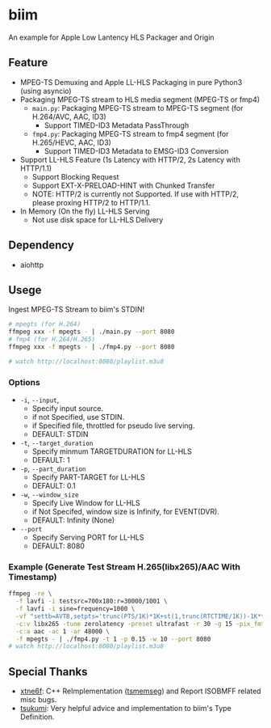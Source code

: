 # biim

An example for Apple Low Lantency HLS Packager and Origin

## Feature
  * MPEG-TS Demuxing and Apple LL-HLS Packaging in pure Python3 (using asyncio)
  * Packaging MPEG-TS stream to HLS media segment (MPEG-TS or fmp4)
    * `main.py`: Packaging MPEG-TS stream to MPEG-TS segment (for H.264/AVC, AAC, ID3)
      * Support TIMED-ID3 Metadata PassThrough
    * `fmp4.py`: Packaging MPEG-TS stream to fmp4 segment (for H.265/HEVC, AAC, ID3)
      * Support TIMED-ID3 Metadata to EMSG-ID3 Conversion
  * Support LL-HLS Feature (1s Latency with HTTP/2, 2s Latency with HTTP/1.1)
    * Support Blocking Request
    * Support EXT-X-PRELOAD-HINT with Chunked Transfer
    * NOTE: HTTP/2 is currently not Supported. If use with HTTP/2, please proxing HTTP/2 to HTTP/1.1.
  * In Memory (On the fly) LL-HLS Serving
    * Not use disk space for LL-HLS Delivery

## Dependency

* aiohttp

## Usege

Ingest MPEG-TS Stream to biim's STDIN!

```bash
# mpegts (for H.264)
ffmpeg xxx -f mpegts - | ./main.py --port 8080
# fmp4 (for H.264/H.265)
ffmpeg xxx -f mpegts - | ./fmp4.py --port 8080

# watch http://localhost:8080/playlist.m3u8
```

### Options

* `-i`, `--input`,
  * Specify input source.
  * if not Specified, use STDIN.
  * if Specified file, throttled for pseudo live serving.
  * DEFAULT: STDIN
* `-t`, `--target_duration`
  * Specify minmum TARGETDURATION for LL-HLS
  * DEFAULT: 1
* `-p`, `--part_duration`
  * Specify PART-TARGET for LL-HLS
  * DEFAULT: 0.1
* `-w`, `--window_size`
  * Specify Live Window for LL-HLS
  * if Not Specifed, window size is Infinify, for EVENT(DVR).
  * DEFAULT: Infinity (None)
* `--port`
  * Specify Serving PORT for LL-HLS
  * DEFAULT: 8080

### Example (Generate Test Stream H.265(libx265)/AAC With Timestamp)

```bash
ffmpeg -re \
  -f lavfi -i testsrc=700x180:r=30000/1001 \
  -f lavfi -i sine=frequency=1000 \
  -vf "settb=AVTB,setpts='trunc(PTS/1K)*1K+st(1,trunc(RTCTIME/1K))-1K*trunc(ld(1)/1K)',drawtext=fontsize=60:fontcolor=black:text='%{localtime}.%{eif\:1M*t-1K*trunc(t*1K)\:d\:3}'" \
  -c:v libx265 -tune zerolatency -preset ultrafast -r 30 -g 15 -pix_fmt yuv420p \
  -c:a aac -ac 1 -ar 48000 \
  -f mpegts - | ./fmp4.py -t 1 -p 0.15 -w 10 --port 8080
# watch http://localhost:8080/playlist.m3u8
```

## Special Thanks

* [xtne6f](https://github.com/xtne6f): C++ ReImplementation ([tsmemseg](https://github.com/xtne6f/tsmemseg)) and Report ISOBMFF related misc bugs.
* [tsukumi](https://github.com/tsukumijima): Very helpful advice and implementation to biim's Type Definition.